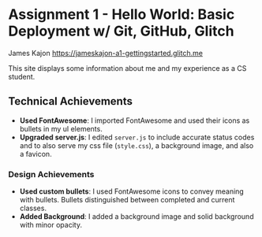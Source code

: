 Assignment 1 - Hello World: Basic Deployment w/ Git, GitHub, Glitch
===

James Kajon
https://jameskajon-a1-gettingstarted.glitch.me

This site displays some information about me and my experience as a CS student.

## Technical Achievements
- **Used FontAwesome**: I imported FontAwesome and used their icons as bullets in my ul elements.
- **Upgraded server.js**: I edited `server.js` to include accurate status codes and to also serve my css file (`style.css`), a background image, and also a favicon.

### Design Achievements
- **Used custom bullets**: I used FontAwesome icons to convey meaning with bullets. Bullets distinguished between completed and current classes.
- **Added Background**: I added a background image and solid background with minor opacity.

